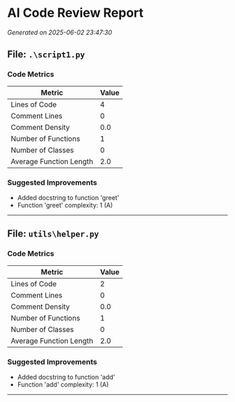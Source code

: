 # AI Code Review Report

*Generated on 2025-06-02 23:47:30*

## File: `.\script1.py`

### Code Metrics
| Metric | Value |
|--------|-------|
| Lines of Code | 4 |
| Comment Lines | 0 |
| Comment Density | 0.0 |
| Number of Functions | 1 |
| Number of Classes | 0 |
| Average Function Length | 2.0 |

### Suggested Improvements
- Added docstring to function 'greet'
- Function 'greet' complexity: 1 (A)

---

## File: `utils\helper.py`

### Code Metrics
| Metric | Value |
|--------|-------|
| Lines of Code | 2 |
| Comment Lines | 0 |
| Comment Density | 0.0 |
| Number of Functions | 1 |
| Number of Classes | 0 |
| Average Function Length | 2.0 |

### Suggested Improvements
- Added docstring to function 'add'
- Function 'add' complexity: 1 (A)

---

